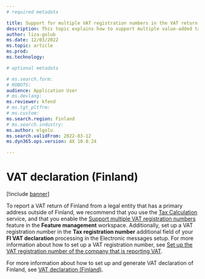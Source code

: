 ```yaml
---
# required metadata

title: Support for multiple VAT registration numbers in the VAT return of Finland
description: This topic explains how to support multiple value-added tax (VAT) registration numbers in a VAT return of Finland.
author: liza-golub
ms.date: 12/03/2022
ms.topic: article
ms.prod: 
ms.technology: 

# optional metadata

# ms.search.form: 
# ROBOTS: 
audience: Application User
# ms.devlang: 
ms.reviewer: kfend
# ms.tgt_pltfrm: 
# ms.custom: 
ms.search.region: Finland
# ms.search.industry: 
ms.author: elgolu
ms.search.validFrom: 2022-03-12
ms.dyn365.ops.version: AX 10.0.24

---
```


# VAT declaration (Finland)

[!include [banner](../includes/banner.md)]

To report a VAT return of Finland from a legal entity that has a primary address outside of Finland, we recommend that you use the [Tax Calculation](global-tax-calcuation-service-overview.md) service, and that you enable the [Support multiple VAT registration numbers](emea-multiple-vat-registration-numbers.md) feature in the **Feature management** workspace. Additionally, set up a VAT registration number in the **Tax registration number** additional field of your **FI VAT declaration** processing in the Electronic messages setup. For more information about how to set up a VAT registration number, see [Set up the VAT registration number of the company that is reporting VAT](emea-fin-vat-declaration.md#vat-id).

For more information about how to set up and generate VAT declaration of Finland, see [VAT declaration (Finland)](emea-fin-vat-declaration.md).
